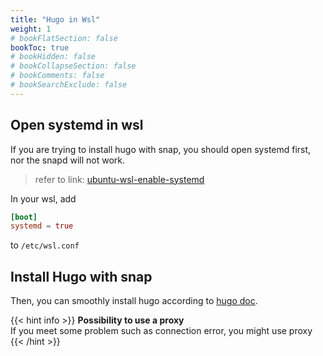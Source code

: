 ```yaml
---
title: "Hugo in Wsl"
weight: 1
# bookFlatSection: false
bookToc: true
# bookHidden: false
# bookCollapseSection: false
# bookComments: false
# bookSearchExclude: false
---
```


## Open systemd in wsl

If you are trying to install hugo with snap, you should open systemd first, nor the snapd will not work.

> refer to link: [ubuntu-wsl-enable-systemd](https://ubuntu.com/blog/ubuntu-wsl-enable-systemd)

In your wsl, add

```toml
[boot]
systemd = true
```

to `/etc/wsl.conf`

## Install Hugo with snap

Then, you can smoothly install hugo according to [hugo doc](https://gohugo.io/installation/linux/#snap).

{{< hint info >}}
**Possibility to use a proxy**  
If you meet some problem such as connection error, you might use proxy
{{< /hint >}}
